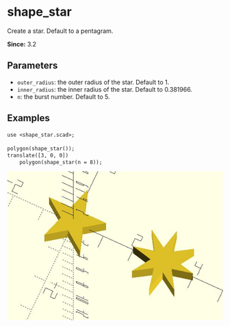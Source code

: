# shape_star 

Create a star. Default to a pentagram.

**Since:** 3.2

## Parameters

- `outer_radius`: the outer radius of the star. Default to 1.
- `inner_radius`: the inner radius of the star. Default to 0.381966.
- `n`: the burst number. Default to 5.

## Examples

	use <shape_star.scad>;

	polygon(shape_star());
	translate([3, 0, 0]) 
	    polygon(shape_star(n = 8));

![shape_star](images/lib3x-shape_star-1.JPG)

